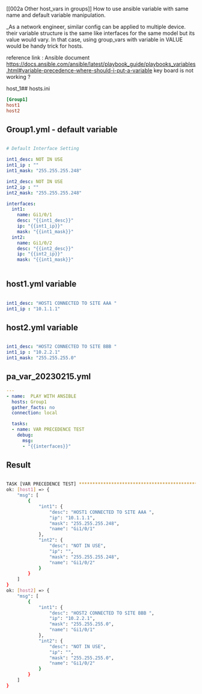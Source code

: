 [[002a Other host_vars in groups]]
How to use ansible variable with same name and default variable manipulation. 


_As a network engineer, similar config can be applied to multiple device. their variable structure is the same like interfaces for the same model but its value would vary. In that case, using group_vars with variable in VALUE would be handy trick for hosts.

reference link : Ansible document  https://docs.ansible.com/ansible/latest/playbook_guide/playbooks_variables.html#variable-precedence-where-should-i-put-a-variable
key board is not working ? 

host_1## hosts.ini
```ini
[Group1]
host1
host2 
```

## Group1.yml - default variable

```yml

# Default Interface Setting 

int1_desc: NOT IN USE
int1_ip : ""
int1_mask: "255.255.255.248"

int2_desc: NOT IN USE
int2_ip : ""
int2_mask: "255.255.255.248"

interfaces: 
  int1:
    name: Gi1/0/1
    desc: "{{int1_desc}}"
    ip: "{{int1_ip}}"
    mask: "{{int1_mask}}"
  int2:
    name: Gi1/0/2
    desc: "{{int2_desc}}"
    ip: "{{int2_ip}}"
    mask: "{{int1_mask}}"
 
```

## host1.yml  variable 

```yml 

int1_desc: "HOST1 CONNECTED TO SITE AAA "
int1_ip : "10.1.1.1"

```

## host2.yml variable
```yml 

int1_desc: "HOST2 CONNECTED TO SITE BBB "
int1_ip : "10.2.2.1"
int1_mask: "255.255.255.0"
```


## pa_var_20230215.yml 
```yml 
---
- name:  PLAY WITH ANSIBLE 
  hosts: Group1
  gather_facts: no
  connection: local 

  tasks: 
  - name: VAR PRECEDENCE TEST 
    debug: 
      msg:   
      - "{{interfaces}}"
```


## Result 
```bash

TASK [VAR PRECEDENCE TEST] ***************************************************************************************************************************************************************
ok: [host1] => {
    "msg": [
        {
            "int1": {
                "desc": "HOST1 CONNECTED TO SITE AAA ",
                "ip": "10.1.1.1",
                "mask": "255.255.255.248",
                "name": "Gi1/0/1"
            },
            "int2": {
                "desc": "NOT IN USE",
                "ip": "",
                "mask": "255.255.255.248",
                "name": "Gi1/0/2"
            }
        }
    ]
}
ok: [host2] => {
    "msg": [
        {
            "int1": {
                "desc": "HOST2 CONNECTED TO SITE BBB ",
                "ip": "10.2.2.1",
                "mask": "255.255.255.0",
                "name": "Gi1/0/1"
            },
            "int2": {
                "desc": "NOT IN USE",
                "ip": "",
                "mask": "255.255.255.0",
                "name": "Gi1/0/2"
            }
        }
    ]
}

```


